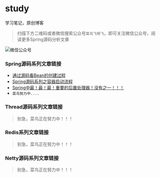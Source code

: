 # study
学习笔记，原创博客
> 扫描下方二维码或者微信搜索公众号`菜鸟飞呀飞`，即可关注微信公众号，阅读更多Spring源码分析文章

![微信公众号](https://img-blog.csdnimg.cn/20190917233245941.jpg)

### Spring源码系列文章链接
* [通过源码看Bean的创建过程](https://mp.weixin.qq.com/s/WwjicbYtcjRNDgj2bRuOoQ)
* [Spring源码系列之容器启动流程](https://mp.weixin.qq.com/s/q6zs7xRjpcB4YxLw6w477w)
* [Spring中最！最！最！重要的后置处理器！没有之一！！！](https://mp.weixin.qq.com/s/f2vSH9YNmnNqdps05LEEHw)
* `菜鸟努力中....`

### Thread源码系列文章链接
> 别急，菜鸟正在努力中！！！

### Redis系列文章链接
> 别急，菜鸟正在努力中！！！

### Netty源码系列文章链接
> 别急，菜鸟正在努力中！！！
